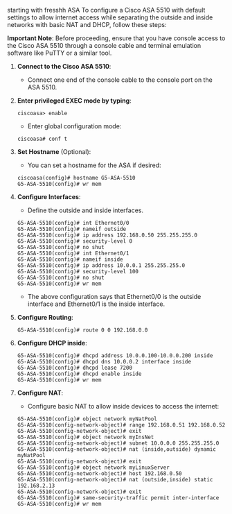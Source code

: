 starting with fresshh ASA 
To configure a Cisco ASA 5510 with default settings to allow internet access while separating the outside and inside networks with basic NAT and DHCP, follow these steps:

**Important Note**: Before proceeding, ensure that you have console access to the Cisco ASA 5510 through a console cable and terminal emulation software like PuTTY or a similar tool.

1. **Connect to the Cisco ASA 5510**:
   - Connect one end of the console cable to the console port on the ASA 5510.

2. **Enter privileged EXEC mode by typing**:

   ```shell
   ciscoasa> enable
   ```

   - Enter global configuration mode:

   ```shell
   ciscoasa# conf t
   ```

3. **Set Hostname** (Optional):
   - You can set a hostname for the ASA if desired:

   ```shell
   ciscoasa(config)# hostname G5-ASA-5510
   G5-ASA-5510(config)# wr mem

   ```

   

4. **Configure Interfaces**:
   - Define the outside and inside interfaces.

   ```shell
   G5-ASA-5510(config)# int Ethernet0/0
   G5-ASA-5510(config)# nameif outside
   G5-ASA-5510(config)# ip address 192.168.0.50 255.255.255.0
   G5-ASA-5510(config)# security-level 0
   G5-ASA-5510(config)# no shut
   G5-ASA-5510(config)# int Ethernet0/1
   G5-ASA-5510(config)# nameif inside
   G5-ASA-5510(config)# ip address 10.0.0.1 255.255.255.0
   G5-ASA-5510(config)# security-level 100
   G5-ASA-5510(config)# no shut
   G5-ASA-5510(config)# wr mem
   ```

   - The above configuration says that Ethernet0/0 is the outside interface and Ethernet0/1 is the inside interface.


5. **Configure Routing**:

   ```shell
   G5-ASA-5510(config)# route 0 0 192.168.0.0 

   ```


6. **Configure DHCP inside**:

   ```shell
   G5-ASA-5510(config)# dhcpd address 10.0.0.100-10.0.0.200 inside
   G5-ASA-5510(config)# dhcpd dns 10.0.0.2 interface inside   
   G5-ASA-5510(config)# dhcpd lease 7200                          
   G5-ASA-5510(config)# dhcpd enable inside 
   G5-ASA-5510(config)# wr mem
   ```




5. **Configure NAT**:
   - Configure basic NAT to allow inside devices to access the internet:

   ```shell
   G5-ASA-5510(config)# object network myNatPool
   G5-ASA-5510(config-network-object)# range 192.168.0.51 192.168.0.52
   G5-ASA-5510(config-network-object)# exit
   G5-ASA-5510(config)# object network myInsNet  
   G5-ASA-5510(config-network-object)# subnet 10.0.0.0 255.255.255.0  
   G5-ASA-5510(config-network-object)# nat (inside,outside) dynamic myNatPool
   G5-ASA-5510(config-network-object)# exit  
   G5-ASA-5510(config)# object network myLinuxServer
   G5-ASA-5510(config-network-object)# host 192.168.0.50  
   G5-ASA-5510(config-network-object)# nat (outside,inside) static 192.168.2.13
   G5-ASA-5510(config-network-object)# exit
   G5-ASA-5510(config)# same-security-traffic permit inter-interface
   G5-ASA-5510(config)# wr mem 

   ```